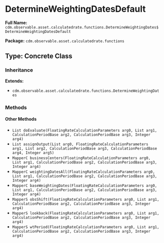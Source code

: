 # DetermineWeightingDatesDefault

**Full Name:** `cdm.observable.asset.calculatedrate.functions.DetermineWeightingDates$DetermineWeightingDatesDefault`

**Package:** `cdm.observable.asset.calculatedrate.functions`

## Type: Concrete Class

### Inheritance

**Extends:**
- `cdm.observable.asset.calculatedrate.functions.DetermineWeightingDates`

### Methods

#### Other Methods

- `List doEvaluate(FloatingRateCalculationParameters arg0, List arg1, CalculationPeriodBase arg2, CalculationPeriodBase arg3, Integer arg4)`
- `List assignOutput(List arg0, FloatingRateCalculationParameters arg1, List arg2, CalculationPeriodBase arg3, CalculationPeriodBase arg4, Integer arg5)`
- `MapperC businessCenters(FloatingRateCalculationParameters arg0, List arg1, CalculationPeriodBase arg2, CalculationPeriodBase arg3, Integer arg4)`
- `MapperC weightingDatesAll(FloatingRateCalculationParameters arg0, List arg1, CalculationPeriodBase arg2, CalculationPeriodBase arg3, Integer arg4)`
- `MapperC baseWeightingDates(FloatingRateCalculationParameters arg0, List arg1, CalculationPeriodBase arg2, CalculationPeriodBase arg3, Integer arg4)`
- `MapperS obsShift(FloatingRateCalculationParameters arg0, List arg1, CalculationPeriodBase arg2, CalculationPeriodBase arg3, Integer arg4)`
- `MapperS lookback(FloatingRateCalculationParameters arg0, List arg1, CalculationPeriodBase arg2, CalculationPeriodBase arg3, Integer arg4)`
- `MapperS wtPeriod(FloatingRateCalculationParameters arg0, List arg1, CalculationPeriodBase arg2, CalculationPeriodBase arg3, Integer arg4)`

